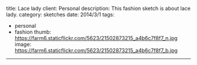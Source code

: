 title: Lace lady
client: Personal
description: This fashion sketch is about lace lady.
category: sketches
date: 2014/3/1
tags: 
- personal
- fashion
thumb: https://farm6.staticflickr.com/5623/21502873215_a4b6c7f8f7_n.jpg
image: https://farm6.staticflickr.com/5623/21502873215_a4b6c7f8f7_b.jpg
---

